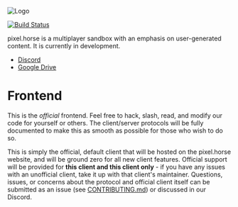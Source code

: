 ![Logo](https://horsecock.party/pixelhorse%20logo%20full%208x.png)

[![Build Status](https://travis-ci.org/pixeldothorse/frontend.svg?branch=master)](https://travis-ci.org/pixeldothorse/frontend)

pixel.horse is a multiplayer sandbox with an emphasis on user-generated content. It is currently in development.

* [Discord](https://discord.gg/syHFmtn)
* [Google Drive](https://drive.google.com/drive/folders/1EoZiusy2LssqGNmTD6xBIdMoEhOQLXNh?usp=sharing)

# Frontend

This is the *official* frontend. Feel free to hack, slash, read, and modify our code for yourself or others. The client/server protocols will be fully documented to make this as smooth as possible for those who wish to do so.

This is simply the official, default client that will be hosted on the pixel.horse website, and will be ground zero for all new client features. Official support will be provided for **this client and this client only** - if you have any issues with an unofficial client, take it up with that client's maintainer. Questions, issues, or concerns about the protocol and official client itself can be submitted as an issue (see [CONTRIBUTING.md](CONTRIBUTING.md)) or discussed in our Discord.
